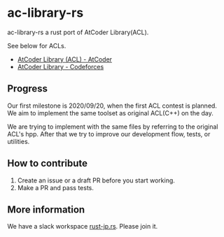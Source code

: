 # ac-library-rs

ac-library-rs a rust port of AtCoder Library(ACL).

See below for ACLs.

- [AtCoder Library (ACL) - AtCoder](https://atcoder.jp/posts/517)
- [AtCoder Library - Codeforces](https://codeforces.com/blog/entry/82400)

## Progress

Our first milestone is 2020/09/20, when the first ACL contest is planned.
We aim to implement the same toolset as original ACL(C++) on the day.

We are trying to implement with the same files by referring to the original ACL's hpp.
After that we try to improve our development flow, tests, or utilities.

## How to contribute

1. Create an issue or a draft PR before you start working.
2. Make a PR and pass tests.

## More information

We have a slack workspace [rust-jp.rs](https://rust-jp.rs/). Please join it.
